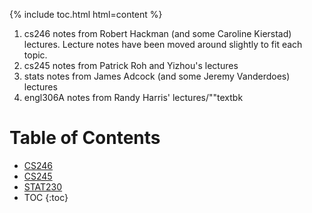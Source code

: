 {% include toc.html html=content %}

1. cs246 notes from Robert Hackman (and some Caroline Kierstad) lectures. Lecture notes have been moved around slightly to fit each topic.
2. cs245 notes from Patrick Roh and Yizhou's lectures
3. stats notes from James Adcock (and some Jeremy Vanderdoes) lectures
4. engl306A notes from Randy Harris' lectures/""textbk

# Table of Contents

* [CS246](./cs246/cs246.md)
* [CS245](./recipes/Gazpacho.md)
* [STAT230](./recipes/Gazpacho.md)
* TOC
{:toc}
